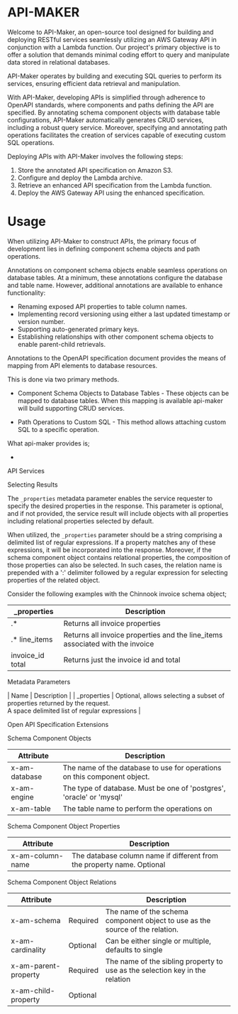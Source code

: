 # API-MAKER

Welcome to API-Maker, an open-source tool designed for building and deploying RESTful services seamlessly utilizing an AWS Gateway API in conjunction with a Lambda function. Our project's primary objective is to offer a solution that demands minimal coding effort to query and manipulate data stored in relational databases.

API-Maker operates by building and executing SQL queries to perform its services, ensuring efficient data retrieval and manipulation.

With API-Maker, developing APIs is simplified through adherence to OpenAPI standards, where components and paths defining the API are specified. By annotating schema component objects with database table configurations, API-Maker automatically generates CRUD services, including a robust query service. Moreover, specifying and annotating path operations facilitates the creation of services capable of executing custom SQL operations.

Deploying APIs with API-Maker involves the following steps:

1. Store the annotated API specification on Amazon S3.
2. Configure and deploy the Lambda archive.
3. Retrieve an enhanced API specification from the Lambda function.
4. Deploy the AWS Gateway API using the enhanced specification.


# Usage

When utilizing API-Maker to construct APIs, the primary focus of development lies in defining component schema objects and path operations.

Annotations on component schema objects enable seamless operations on database tables. At a minimum, these annotations configure the database and table name. However, additional annotations are available to enhance functionality:

- Renaming exposed API properties to table column names.
- Implementing record versioning using either a last updated timestamp or version number.
- Supporting auto-generated primary keys.
- Establishing relationships with other component schema objects to enable parent-child retrievals.

Annotations to the OpenAPI specification document provides the means of mapping from API elements to database resources.  

This is done via two primary methods.

* Component Schema Objects to Database Tables - These objects can be mapped to database tables.  When this mapping is available api-maker will build supporting CRUD services.

* Path Operations to Custom SQL - This method allows attaching custom SQL to a specific operation. 

What api-maker provides is;

* 

API Services

Selecting Results

The `_properties` metadata parameter enables the service requester to specify the desired properties in the response. This parameter is optional, and if not provided, the service result will include objects with all properties including relational properties selected by default.

When utilized, the `_properties` parameter should be a string comprising a delimited list of regular expressions. If a property matches any of these expressions, it will be incorporated into the response. Moreover, if the schema component object contains relational properties, the composition of those properties can also be selected. In such cases, the relation name is prepended with a ':' delimiter followed by a regular expression for selecting properties of the related object.

Consider the following examples with the Chinnook invoice schema object;

| _properties | Description| 
|-------------|------------|
| .*          | Returns all invoice properties |
| .* line_items | Returns all invoice properties and the line_items associated with the invoice |
| invoice_id total | Returns just the invoice id and total |


Metadata Parameters

| Name | Description |
| _properties | Optional, allows selecting a subset of properties returned by the request.   
A space delimited list of regular expressions |


Open API Specification Extensions

Schema Component Objects

| Attribute | Description |
|-------|--------|
| x-am-database | The name of the database to use for operations on this component object.   |
| x-am-engine | The type of database.  Must be one of 'postgres', 'oracle' or 'mysql' |
| x-am-table | The table name to perform the operations on |


Schema Component Object Properties

| Attribute | Description |
|-----------|-------------|
| x-am-column-name | The database column name if different from the property name.  Optional |


Schema Component Object Relations

| Attribute | | Description |
|-----------|-|-------------|
| x-am-schema | Required | The name of the schema component object to use as the source of the relation. |
| x-am-cardinality | Optional | Can be either single or multiple, defaults to single |
| x-am-parent-property | Required | The name of the sibling property to use as the selection key in the relation |
| x-am-child-property | Optional | 